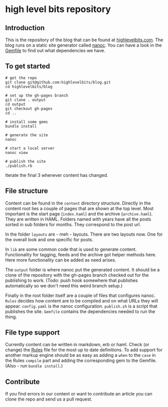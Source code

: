high level bits repository
==========================

Introduction
------------

This is the repository of the blog that can be found at [highlevelbits.com](http://highlevelbits.com). The blog runs on a static site generator called [nanoc](http://nanoc.ws/). You can have a look in the [Gemfile](https://github.com/highlevelbits/blog/blob/master/Gemfile) to find out what dependencies we have.

To get started
--------------

    # get the repo
    git clone git@github.com:highlevelbits/blog.git
    cd highlevelbits/blog

    # set up the gh-pages branch
    git clone . output
    cd output
    git checkout gh-pages
    cd ..

    # install some gems
    bundle install

    # generate the site
    nanoc

    # start a local server
    nanoc view

    # publish the site
    ./publish.rb

Iterate the final 3 whenever content has changed.

File structure
--------------

Content can be found in the `content` directory structure. Directly in the content root lies a couple of pages that are shown at the top level. Most important is the start page (`index.haml`) and the archive (`archive.haml`). They are written in HAML. Folders named with years have all the posts sorted in sub folders for months. They correspond to the post url.

In the folder `layouts` are - meh - layouts. There are two layouts now. One for the overall look and one specific for posts.

In `lib` are some common code that is used to generate content. Functionality for tagging, feeds and the archive got helper methods here. Here more functionality can be added as need arises.

The `output` folder is where nanoc put the generated content. It should be a clone of the repository with the gh-pages branch checked out for the publishing to work. (Todo: push hook somewhere that publishes automatically so we don't need this weird branch setup.)

Finally in the root folder itself are a couple of files that configures nanoc. `Rules` decides how content are to be compiled and on what URLs they will appear. `config.yaml` is the nanoc configuration. `publish.sh` is a script that publishes the site. `Gemfile` contains the dependencies needed to run the thing.

File type support
-----------------

Currently content can be written in markdown, erb or haml. Check (or change) the [Rules](https://github.com/highlevelbits/blog/blob/master/Rules) file for the most up to date definitions. To add support for another markup engine should be as easy as adding a `when` to the `case` in the Rules `compile` part and adding the corresponding gem to the Gemfile. (Also - run `bundle install`.)

Contribute
----------

If you find errors in our content or want to contribute an article you can clone the repo and send us a pull request.
